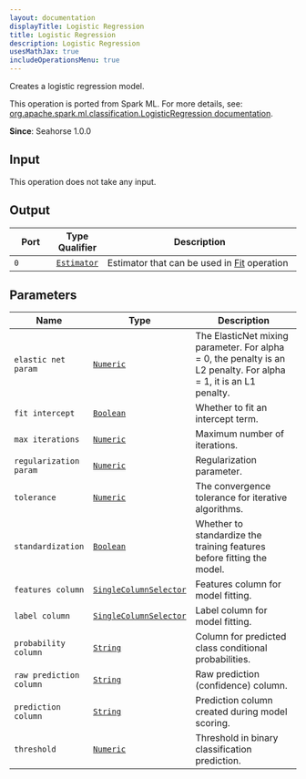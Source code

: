 ```yaml
---
layout: documentation
displayTitle: Logistic Regression
title: Logistic Regression
description: Logistic Regression
usesMathJax: true
includeOperationsMenu: true
---
```

Creates a logistic regression model.

This operation is ported from Spark ML. For more details, see: <a target="_blank" href="http://spark.apache.org/docs/1.6.0/api/scala/index.html#org.apache.spark.ml.classification.LogisticRegression">org.apache.spark.ml.classification.LogisticRegression documentation</a>.

**Since**: Seahorse 1.0.0

## Input

This operation does not take any input.

## Output


<table>
<thead>
<tr>
<th style="width:15%">Port</th>
<th style="width:15%">Type Qualifier</th>
<th style="width:70%">Description</th>
</tr>
</thead>
<tbody>
    <tr><td><code>0</code></td><td><code><a href="../classes/estimator.html">Estimator</a></code></td><td>Estimator that can be used in <a href="fit.html">Fit</a> operation</td></tr>
</tbody>
</table>


## Parameters


<table class="table">
<thead>
<tr>
<th style="width:15%">Name</th>
<th style="width:15%">Type</th>
<th style="width:70%">Description</th>
</tr>
</thead>
<tbody>

<tr>
<td><code>elastic net param</code></td>
<td><code><a href="../parameter_types.html#numeric">Numeric</a></code></td>
<td>The ElasticNet mixing parameter. For alpha = 0, the penalty is an L2 penalty. For alpha = 1, it is an L1 penalty.</td>
</tr>

<tr>
<td><code>fit intercept</code></td>
<td><code><a href="../parameter_types.html#boolean">Boolean</a></code></td>
<td>Whether to fit an intercept term.</td>
</tr>

<tr>
<td><code>max iterations</code></td>
<td><code><a href="../parameter_types.html#numeric">Numeric</a></code></td>
<td>Maximum number of iterations.</td>
</tr>

<tr>
<td><code>regularization param</code></td>
<td><code><a href="../parameter_types.html#numeric">Numeric</a></code></td>
<td>Regularization parameter.</td>
</tr>

<tr>
<td><code>tolerance</code></td>
<td><code><a href="../parameter_types.html#numeric">Numeric</a></code></td>
<td>The convergence tolerance for iterative algorithms.</td>
</tr>

<tr>
<td><code>standardization</code></td>
<td><code><a href="../parameter_types.html#boolean">Boolean</a></code></td>
<td>Whether to standardize the training features before fitting the model.</td>
</tr>

<tr>
<td><code>features column</code></td>
<td><code><a href="../parameter_types.html#single-column-selector">SingleColumnSelector</a></code></td>
<td>Features column for model fitting.</td>
</tr>

<tr>
<td><code>label column</code></td>
<td><code><a href="../parameter_types.html#single-column-selector">SingleColumnSelector</a></code></td>
<td>Label column for model fitting.</td>
</tr>

<tr>
<td><code>probability column</code></td>
<td><code><a href="../parameter_types.html#string">String</a></code></td>
<td>Column for predicted class conditional probabilities.</td>
</tr>

<tr>
<td><code>raw prediction column</code></td>
<td><code><a href="../parameter_types.html#string">String</a></code></td>
<td>Raw prediction (confidence) column.</td>
</tr>

<tr>
<td><code>prediction column</code></td>
<td><code><a href="../parameter_types.html#string">String</a></code></td>
<td>Prediction column created during model scoring.</td>
</tr>

<tr>
<td><code>threshold</code></td>
<td><code><a href="../parameter_types.html#numeric">Numeric</a></code></td>
<td>Threshold in binary classification prediction.</td>
</tr>

</tbody>
</table>

